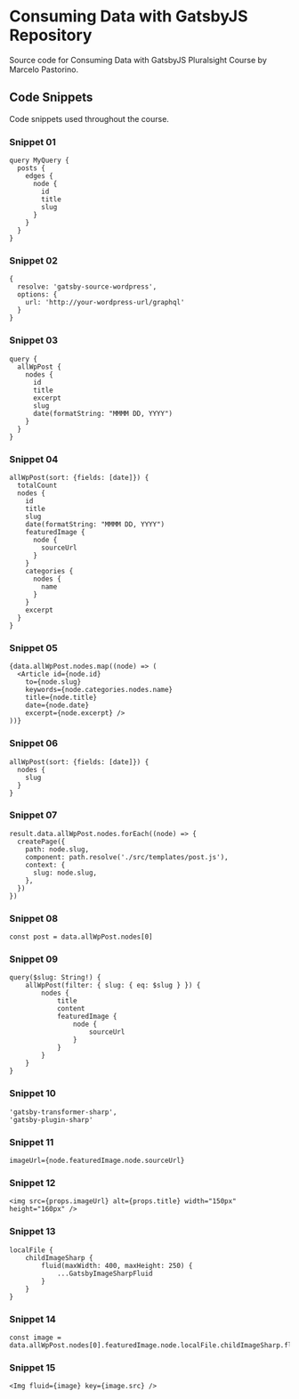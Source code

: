 # Consuming Data with GatsbyJS Repository

Source code for Consuming Data with GatsbyJS Pluralsight Course by Marcelo Pastorino.

## Code Snippets

Code snippets used throughout the course.

### Snippet 01

```javscript
query MyQuery {
  posts {
    edges {
      node {
        id
        title
        slug
      }
    }
  }
}
```

### Snippet 02

```javscript
{
  resolve: 'gatsby-source-wordpress',
  options: {
    url: 'http://your-wordpress-url/graphql'
  }
}
```

### Snippet 03

```javscript
query {
  allWpPost {
    nodes {
      id
      title
      excerpt
      slug
      date(formatString: "MMMM DD, YYYY")
    }
  }
}
```

### Snippet 04

```javscript
allWpPost(sort: {fields: [date]}) {
  totalCount
  nodes {
    id
    title
    slug
    date(formatString: "MMMM DD, YYYY")
    featuredImage {
      node {
        sourceUrl
      }
    }
    categories {
      nodes {
        name
      }
    }
    excerpt
  }
}
```

### Snippet 05

```javscript
{data.allWpPost.nodes.map((node) => (
  <Article id={node.id}
    to={node.slug}
    keywords={node.categories.nodes.name}
    title={node.title}
    date={node.date}
    excerpt={node.excerpt} />
))}
```

### Snippet 06

```javscript
allWpPost(sort: {fields: [date]}) {
  nodes {
    slug
  }
}
```

### Snippet 07

```javscript
result.data.allWpPost.nodes.forEach((node) => {
  createPage({
    path: node.slug,
    component: path.resolve('./src/templates/post.js'),
    context: {
      slug: node.slug,
    },
  })
})
```

### Snippet 08

```javscript
const post = data.allWpPost.nodes[0]
```

### Snippet 09

```javscript
query($slug: String!) {
    allWpPost(filter: { slug: { eq: $slug } }) {
        nodes {
            title
            content
            featuredImage {
                node {
                    sourceUrl
                }
            }
        }
    }
}
```

### Snippet 10

```javscript
'gatsby-transformer-sharp',
'gatsby-plugin-sharp'
```

### Snippet 11

```javscript
imageUrl={node.featuredImage.node.sourceUrl}
```

### Snippet 12

```javscript
<img src={props.imageUrl} alt={props.title} width="150px" height="160px" />
```

### Snippet 13

```javscript
localFile {
    childImageSharp {
        fluid(maxWidth: 400, maxHeight: 250) {
            ...GatsbyImageSharpFluid
        }
    }
}
```

### Snippet 14

```javscript
const image = data.allWpPost.nodes[0].featuredImage.node.localFile.childImageSharp.fluid
```

### Snippet 15

```javscript
<Img fluid={image} key={image.src} />
```
